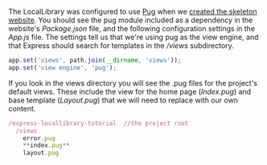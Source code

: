 The LocalLibrary was configured to use [Pug](https://pugjs.org/api/getting-started.html) when we [created the skeleton website](https://developer.mozilla.org/en-US/docs/Learn/Server-side/Express_Nodejs/skeleton_website). You should see the pug module included as a dependency in the website's *Package.json* file, and the following configuration settings in the *App.js* file. The settings tell us that we're using pug as the view engine, and that Express should search for templates in the */views* subdirectory.
    
```js
app.set('views', path.join(__dirname, 'views'));
app.set('view engine', 'pug');
```

If you look in the views directory you will see the .pug files for the project's default views. These include the view for the home page (*Index.pug*) and base template (*Layout.pug*) that we will need to replace with our own content.
    
```js    
/express-locallibrary-tutorial  //the project root
  /views
    error.pug
    **index.pug**
    layout.pug
```
